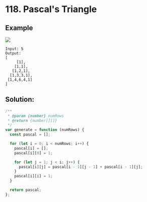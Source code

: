 # 118. Pascal's Triangle

## Example

![](https://upload.wikimedia.org/wikipedia/commons/0/0d/PascalTriangleAnimated2.gif)

    Input: 5
    Output:
    [
         [1],
        [1,1],
       [1,2,1],
      [1,3,3,1],
     [1,4,6,4,1]
    ]

## Solution:

```javascript
/**
 * @param {number} numRows
 * @return {number[][]}
 */
var generate = function (numRows) {
  const pascal = [];

  for (let i = 0; i < numRows; i++) {
    pascal[i] = [];
    pascal[i][0] = 1;

    for (let j = 1; j < i; j++) {
      pascal[i][j] = pascal[i - 1][j - 1] + pascal[i - 1][j];
    }
    pascal[i][i] = 1;
  }

  return pascal;
};
```

